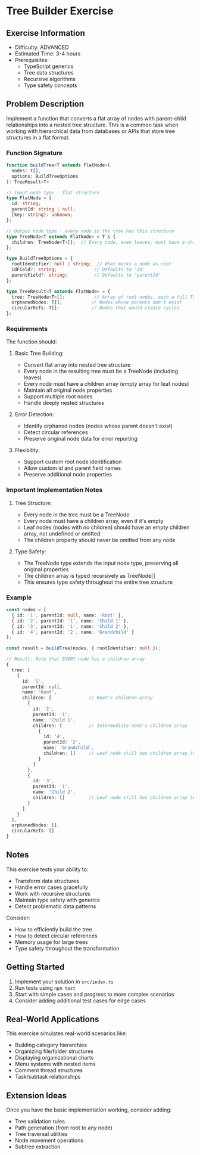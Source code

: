 # Tree Builder Exercise

## Exercise Information
- Difficulty: ADVANCED
- Estimated Time: 3-4 hours
- Prerequisites:
   - TypeScript generics
   - Tree data structures
   - Recursive algorithms
   - Type safety concepts

## Problem Description

Implement a function that converts a flat array of nodes with parent-child relationships into a nested tree structure. This is a common task when working with hierarchical data from databases or APIs that store tree structures in a flat format.

### Function Signature
```typescript
function buildTree<T extends FlatNode>(
  nodes: T[],
  options: BuildTreeOptions
): TreeResult<T>

// Input node type - flat structure
type FlatNode = {
  id: string;
  parentId: string | null;
  [key: string]: unknown;
};

// Output node type - every node in the tree has this structure
type TreeNode<T extends FlatNode> = T & {
  children: TreeNode<T>[];  // Every node, even leaves, must have a children array
};

type BuildTreeOptions = {
  rootIdentifier: null | string;  // What marks a node as root
  idField?: string;              // Defaults to 'id'
  parentField?: string;          // Defaults to 'parentId'
};

type TreeResult<T extends FlatNode> = {
  tree: TreeNode<T>[];           // Array of root nodes, each a full TreeNode
  orphanedNodes: T[];           // Nodes whose parents don't exist
  circularRefs: T[];            // Nodes that would create cycles
};
```

### Requirements

The function should:

1. Basic Tree Building:
   - Convert flat array into nested tree structure
   - Every node in the resulting tree must be a TreeNode (including leaves)
   - Every node must have a children array (empty array for leaf nodes)
   - Maintain all original node properties
   - Support multiple root nodes
   - Handle deeply nested structures

2. Error Detection:
   - Identify orphaned nodes (nodes whose parent doesn't exist)
   - Detect circular references
   - Preserve original node data for error reporting

3. Flexibility:
   - Support custom root node identification
   - Allow custom id and parent field names
   - Preserve additional node properties

### Important Implementation Notes

1. Tree Structure:
   - Every node in the tree must be a TreeNode
   - Every node must have a children array, even if it's empty
   - Leaf nodes (nodes with no children) should have an empty children array, not undefined or omitted
   - The children property should never be omitted from any node

2. Type Safety:
   - The TreeNode type extends the input node type, preserving all original properties
   - The children array is typed recursively as TreeNode<T>[]
   - This ensures type safety throughout the entire tree structure

### Example

```typescript
const nodes = [
  { id: '1', parentId: null, name: 'Root' },
  { id: '2', parentId: '1', name: 'Child 1' },
  { id: '3', parentId: '1', name: 'Child 2' },
  { id: '4', parentId: '2', name: 'Grandchild' }
];

const result = buildTree(nodes, { rootIdentifier: null });

// Result: Note that EVERY node has a children array
{
  tree: [
    {
      id: '1',
      parentId: null,
      name: 'Root',
      children: [              // Root's children array
        {
          id: '2',
          parentId: '1',
          name: 'Child 1',
          children: [          // Intermediate node's children array
            {
              id: '4',
              parentId: '2',
              name: 'Grandchild',
              children: []     // Leaf node still has children array (empty)
            }
          ]
        },
        {
          id: '3',
          parentId: '1',
          name: 'Child 2',
          children: []         // Leaf node still has children array (empty)
        }
      ]
    }
  ],
  orphanedNodes: [],
  circularRefs: []
}
```

## Notes

This exercise tests your ability to:
- Transform data structures
- Handle error cases gracefully
- Work with recursive structures
- Maintain type safety with generics
- Detect problematic data patterns

Consider:
- How to efficiently build the tree
- How to detect circular references
- Memory usage for large trees
- Type safety throughout the transformation

## Getting Started

1. Implement your solution in `src/index.ts`
2. Run tests using `npm test`
3. Start with simple cases and progress to more complex scenarios
4. Consider adding additional test cases for edge cases

## Real-World Applications

This exercise simulates real-world scenarios like:
- Building category hierarchies
- Organizing file/folder structures
- Displaying organizational charts
- Menu systems with nested items
- Comment thread structures
- Task/subtask relationships

## Extension Ideas

Once you have the basic implementation working, consider adding:
- Tree validation rules
- Path generation (from root to any node)
- Tree traversal utilities
- Node movement operations
- Subtree extraction
